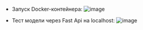 - Запуск Docker-контейнера:
![image](https://github.com/user-attachments/assets/49800902-0492-40b9-be5b-b132e0560cee)

- Тест модели через Fast Api на localhost:
![image](https://github.com/user-attachments/assets/bc7de114-4f0c-4539-8418-930469084eb0)
